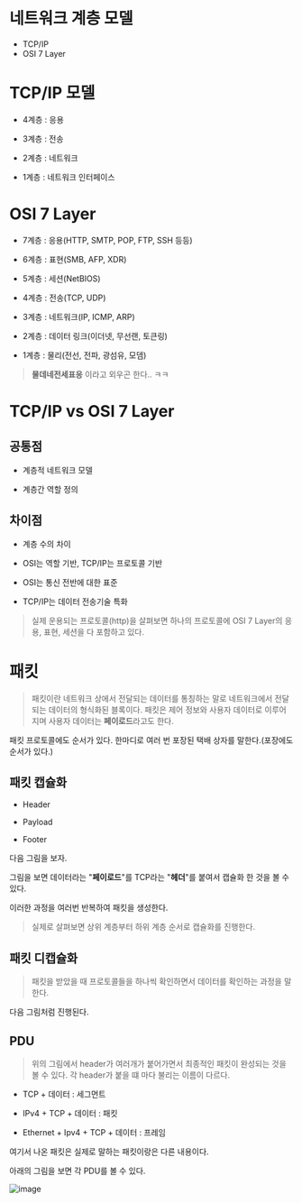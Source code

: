 # 네트워크 계층 모델

* TCP/IP
* OSI 7 Layer

# TCP/IP 모델

* 4계층 : 응용

* 3계층 : 전송

* 2계층 : 네트워크

* 1계층 : 네트워크 인터페이스

# OSI 7 Layer

* 7계층 : 응용(HTTP, SMTP, POP, FTP, SSH 등등)

* 6계층 : 표현(SMB, AFP, XDR)

* 5계층 : 세션(NetBIOS)

* 4계층 : 전송(TCP, UDP)

* 3계층 : 네트워크(IP, ICMP, ARP)

* 2계층 : 데이터 링크(이더넷, 무선랜, 토큰링)

* 1계층 : 물리(전선, 전파, 광섬유, 모뎀)

> **물데네전세표응** 이라고 외우곤 한다.. ㅋㅋ

# TCP/IP vs OSI 7 Layer

## 공통점
* 계층적 네트워크 모델

* 계층간 역할 정의

## 차이점
* 계층 수의 차이

* OSI는 역할 기반, TCP/IP는 프로토콜 기반

* OSI는 통신 전반에 대한 표준

* TCP/IP는 데이터 전송기술 특화

> 실제 운용되는 프로토콜(http)을 살펴보면 하나의 프로토콜에 OSI 7 Layer의 응용, 표현, 세션을 다 포함하고 있다.

# 패킷

> 패킷이란 네트워크 상에서 전달되는 데이터를 통칭하는 말로 네트워크에서 전달되는 데이터의 형식화된 블록이다. 패킷은 제어 정보와 사용자 데이터로 이루어지며 사용자 데이터는 **페이로드**라고도 한다.

패킷 프로토콜에도 순서가 있다. 한마디로 여러 번 포장된 택배 상자를 말한다.(포장에도 순서가 있다.)

## 패킷 캡슐화

* Header

* Payload

* Footer

다음 그림을 보자.

그림을 보면 데이터라는 "**페이로드**"를 TCP라는 "**헤더**"를 붙여서 캡슐화 한 것을 볼 수 있다.

이러한 과정을 여러번 반복하여 패킷을 생성한다.

> 실제로 살펴보면 상위 계층부터 하위 계층 순서로 캡슐화를 진행한다.

## 패킷 디캡슐화

> 패킷을 받았을 때 프로토콜들을 하나씩 확인하면서 데이터를 확인하는 과정을 말한다.

다음 그림처럼 진행된다.

## PDU

> 위의 그림에서 header가 여러개가 붙어가면서 최종적인 패킷이 완성되는 것을 볼 수 있다. 각 header가 붙을 떄 마다 불리는 이름이 다르다.

* TCP + 데이터 : 세그먼트

* IPv4 + TCP + 데이터 : 패킷

* Ethernet + Ipv4 + TCP + 데이터 : 프레임

여기서 나온 패킷은 실제로 말하는 패킷이랑은 다른 내용이다.

아래의 그림을 보면 각 PDU를 볼 수 있다.

![image](https://user-images.githubusercontent.com/79268661/188265483-32fabc7c-3bc6-4d13-be4f-1e217034c961.png)







